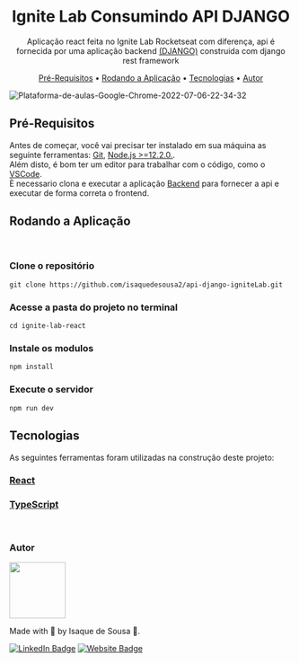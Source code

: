 <h1 align="center">Ignite Lab Consumindo API DJANGO</h1>
<p align="center">Aplicação react feita no Ignite Lab Rocketseat com diferença, api é fornecida por uma aplicação backend <a href="https://github.com/isaquedesousa2/api-django-igniteLab">(DJANGO)</a> construida com django rest framework<p>


<p align="center">
    <a href="#pre-requisitos">Pré-Requisitos</a> •
    <a href="#rodando-a-aplicacao">Rodando a Aplicação</a> •
    <a href="#tecnologias">Tecnologias</a> •
    <a href="#autor">Autor</a>
<p>

![Plataforma-de-aulas-Google-Chrome-2022-07-06-22-34-32](https://user-images.githubusercontent.com/72584838/177679967-bcd3f5ba-20c2-489b-9d22-0ebd1ff7e2bd.gif)


<h3 id="pre-requisitos">

## Pré-Requisitos
</h3>
Antes de começar, você vai precisar ter instalado em sua máquina as seguinte ferramentas: <a href="https://git-scm.com" target="_blank">Git</a>, <a href="https://nodejs.org/en/" target="_blank">Node.js >=12.2.0.</a>. <br>
Além disto, é bom ter um editor para trabalhar com o código, como o <a href="https://code.visualstudio.com/" target="_blank">VSCode</a>.<br />
È necessario clona e executar a aplicação <a href="https://github.com/isaquedesousa2/api-django-igniteLab">Backend</a> para fornecer a api e executar de forma correta o frontend.

<br />
<h3 id="rodando-a-aplicacao">

## Rodando a Aplicação
</h3>
<br />

### Clone o repositório
```
git clone https://github.com/isaquedesousa2/api-django-igniteLab.git
```
### Acesse a pasta do projeto no terminal
```
cd ignite-lab-react
```
### Instale os modulos
```
npm install
```
### Execute o servidor 
```
npm run dev
```

<h3 id="tecnologias">

## Tecnologias
</h3>
As seguintes ferramentas foram utilizadas na construção deste projeto:

### [React](https://reactjs.org/)
### [TypeScript](https://www.typescriptlang.org/)

<br />

<h3 id="autor">Autor</h3>
<img src="https://avatars.githubusercontent.com/isaquedesousa2" height="100" />

Made with 💙 by Isaque de Sousa 👋.

[![LinkedIn Badge](https://img.shields.io/badge/LinkedIn-0077B5?style=for-the-badge&logo=linkedin&logoColor=white)](https://www.linkedin.com/in/isaque-de-sousa-675791216/) [![Website Badge](https://img.shields.io/badge/website-14141C?style=for-the-badge&logo=About.me&logoColor=white)](https://isaquedesousa.com.br/)